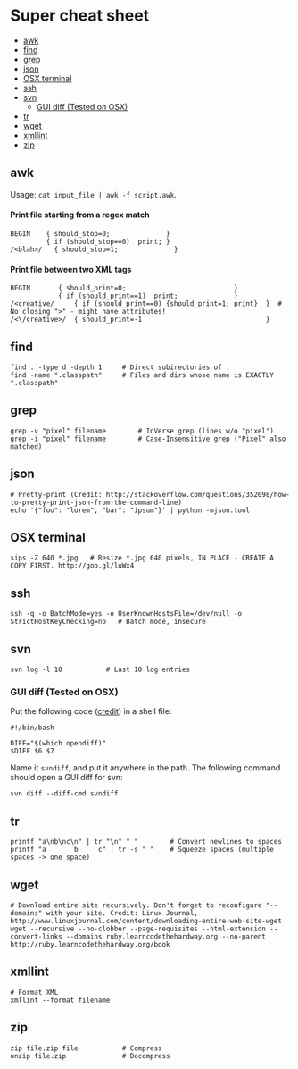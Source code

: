 # Super cheat sheet 

- [awk](#awk)
- [find](#find)
- [grep](#grep)
- [json](#json)
- [OSX terminal](#osx-terminal)
- [ssh](#ssh)
- [svn](#svn)
	- [GUI diff (Tested on OSX)](#gui-diff-tested-on-osx)
- [tr](#tr)
- [wget](#wget)
- [xmllint](#xmllint)
- [zip](#zip)

## awk

Usage: `cat input_file | awk -f script.awk`.

#### Print file starting from a regex match

	BEGIN    { should_stop=0;              }
	         { if (should_stop==0) 	print; }
	/<blah>/   { should_stop=1;              }

#### Print file between two XML tags

	BEGIN    	{ should_print=0;                      		}
	         	{ if (should_print==1)  print;         		}
	/<creative/     { if (should_print==0) {should_print=1; print}  }  # No closing ">" - might have attributes!
	/<\/creative>/  { should_print=-1                            	}

## find

	find . -type d -depth 1		# Direct subirectories of .
	find -name ".classpath"		# Files and dirs whose name is EXACTLY ".classpath"
	
## grep

	grep -v "pixel" filename		# InVerse grep (lines w/o "pixel")
	grep -i "pixel" filename		# Case-Insensitive grep ("Pixel" also matched)
	
## json

	# Pretty-print (Credit: http://stackoverflow.com/questions/352098/how-to-pretty-print-json-from-the-command-line)
	echo '{"foo": "lorem", "bar": "ipsum"}' | python -mjson.tool


## OSX terminal

	sips -Z 640 *.jpg	# Resize *.jpg 640 pixels, IN PLACE - CREATE A COPY FIRST. http://goo.gl/luWx4

## ssh

	ssh -q -o BatchMode=yes -o UserKnownHostsFile=/dev/null -o StrictHostKeyChecking=no   # Batch mode, insecure

## svn

	svn log -l 10			# Last 10 log entries
	
### GUI diff (Tested on OSX)

Put the following code ([credit](http://dtobi.wordpress.com/2010/05/27/use-filemerge-with-svn-diff/)) in a shell file:

	#!/bin/bash
	
	DIFF="$(which opendiff)"
	$DIFF $6 $7

Name it `svndiff`, and put it anywhere in the path. The following command should open a GUI diff for svn:

    svn diff --diff-cmd svndiff

## tr
	printf "a\nb\nc\n" | tr "\n" " "        # Convert newlines to spaces
	printf "a       b     c" | tr -s " "    # Squeeze spaces (multiple spaces -> one space)

## wget

	# Download entire site recursively. Don't forget to reconfigure "--domains" with your site. Credit: Linux Journal, http://www.linuxjournal.com/content/downloading-entire-web-site-wget
	wget --recursive --no-clobber --page-requisites --html-extension --convert-links --domains ruby.learncodethehardway.org --no-parent http://ruby.learncodethehardway.org/book


## xmllint

	# Format XML
	xmllint --format filename
	
## zip

	zip file.zip file			# Compress
	unzip file.zip				# Decompress
